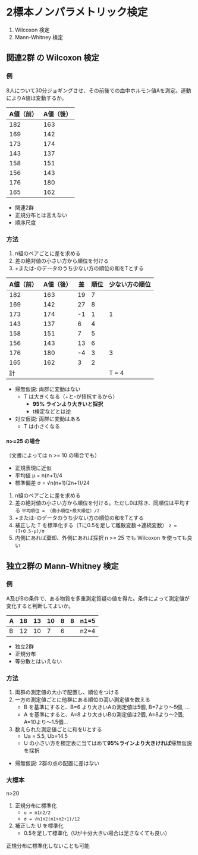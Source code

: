 # 2標本ノンパラメトリック検定
1. Wilcoxon 検定
1. Mann-Whitney 検定

## 関連2群 の Wilcoxon 検定
### 例
8人について30分ジョギングさせ、その前後での血中ホルモン値Aを測定。運動によりA値は変動するか。

|A値（前）|A値（後）|
|---|---|
|182|163|
|169|142|
|173|174|
|143|137|
|158|151|
|156|143|
|176|180|
|165|162|

- 関連2群
- 正規分布とは言えない
- 順序尺度

### 方法
1. n組のペアごとに差を求める
2. 差の絶対値の小さい方から順位を付ける
3. +または-のデータのうち少ない方の順位の和をTとする

|A値（前）|A値（後）|差|順位|少ない方の順位|
|---|---|---|---|---|
|182|163|19|7||
|169|142|27|8||
|173|174|-1|1|1|
|143|137|6|4||
|158|151|7|5||
|156|143|13|6||
|176|180|-4|3|3|
|165|162|3|2||
|計||||T = 4|

- 帰無仮説: 両群に変動はない
	- T は大きくなる（+と-が拮抗するから）
		- **95% ラインより大きいと採択**
		- t検定などとは逆
- 対立仮説: 両群に変動はある
	- T は小さくなる

#### n>=25 の場合
（文書によっては n >= 10 の場合でも）
- 正規表現に近似
- 平均値 μ = n(n+1)/4
- 標準偏差 σ = √n(n+1)(2n+1)/24

1. n組のペアごとに差を求める
2. 差の絶対値の小さい方から順位を付ける。ただし0は除き、同順位は平均する  `平均順位 = （最小順位+最大順位）/2`
3. +または-のデータのうち少ない方の順位の和をTとする 
4. 補正した T を標準化する（Tに0.5を足して離散変数→連続変数）  `z = (T+0.5-μ)/σ`
5. 内側にあれば棄却、外側にあれば採択
n >= 25 でも Wilcoxon を使っても良い

## 独立2群の Mann-Whitney 検定
### 例
A及びBの条件で、ある物質を多重測定質疑の値を得た。条件によって測定値が変化すると判断してよいか。

|A|18|13|10|8|8|n1=5|
|---|---|---|---|---|---|---|
|B|12|10|7|6||n2=4|

- 独立2群
- 正規分布
- 等分散とはいえない

### 方法
1. 両群の測定値の大小で配置し、順位をつける
1. 一方の測定値ごとに他群にある順位の高い測定値を数える
	- B を基準にすると、B=6 より大きいAの測定値は5個, B=7より〜5個, ...
	- A を基準にすると、A=8 より大きいBの測定値は2個, A=8より〜2個, A=10より〜1.5個...
1. 数えられた測定値ごとに和をUとする
	- Ua = 5.5, Ub=14.5
	- U の小さい方を検定表に当てはめて**95%ラインより大きければ**帰無仮説を採択

- 帰無仮説: 2群の点の配置に差はない

### 大標本
n>20

1. 正規分布に標準化
	- `u = n1n2/2`
	- `σ = √n1n2(n1+n2+1)/12`
2. 補正した U を標準化
	- 0.5を足して標準化（Uが十分大きい場合は足さなくても良い）

正規分布に標準化しないことも可能